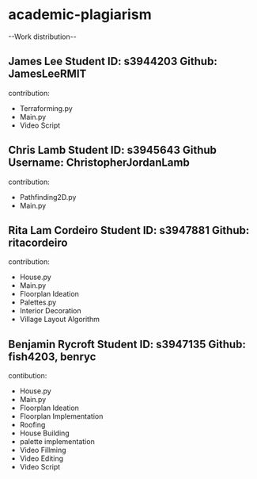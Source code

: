 # academic-plagiarism

--Work distribution--

James Lee
Student ID: s3944203
Github: JamesLeeRMIT
----------------------
contribution:
- Terraforming.py
- Main.py
- Video Script

Chris Lamb
Student ID: s3945643
Github Username: ChristopherJordanLamb
----------------------
contribution:
- Pathfinding2D.py
- Main.py


Rita Lam Cordeiro
Student ID: s3947881
Github: ritacordeiro
----------------------
contribution:
- House.py
- Main.py
- Floorplan Ideation
- Palettes.py
- Interior Decoration
- Village Layout Algorithm


Benjamin Rycroft
Student ID: s3947135
Github: fish4203, benryc
----------------------
contibution:
- House.py
- Main.py
- Floorplan Ideation
- Floorplan Implementation
- Roofing
- House Building
- palette implementation
- Video Fillming
- Video Editing
- Video Script
